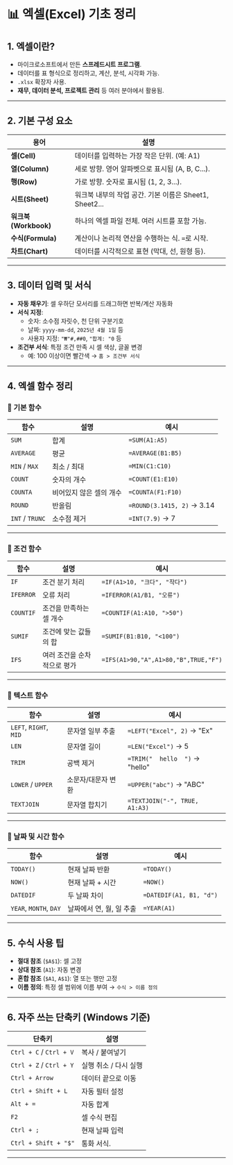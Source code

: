 # 📊 엑셀(Excel) 기초 정리

## 1. 엑셀이란?

- 마이크로소프트에서 만든 **스프레드시트 프로그램**.
- 데이터를 표 형식으로 정리하고, 계산, 분석, 시각화 가능.
- `.xlsx` 확장자 사용.
- **재무, 데이터 분석, 프로젝트 관리** 등 여러 분야에서 활용됨.

---

## 2. 기본 구성 요소

| 용어       | 설명 |
|------------|------|
| **셀(Cell)**       | 데이터를 입력하는 가장 작은 단위. (예: A1) |
| **열(Column)**     | 세로 방향. 영어 알파벳으로 표시됨 (A, B, C...). |
| **행(Row)**        | 가로 방향. 숫자로 표시됨 (1, 2, 3...). |
| **시트(Sheet)**    | 워크북 내부의 작업 공간. 기본 이름은 Sheet1, Sheet2... |
| **워크북(Workbook)** | 하나의 엑셀 파일 전체. 여러 시트를 포함 가능. |
| **수식(Formula)**  | 계산이나 논리적 연산을 수행하는 식. `=`로 시작. |
| **차트(Chart)**    | 데이터를 시각적으로 표현 (막대, 선, 원형 등). |

---

## 3. 데이터 입력 및 서식

- **자동 채우기**: 셀 우하단 모서리를 드래그하면 반복/계산 자동화
- **서식 지정**:
  - 숫자: 소수점 자릿수, 천 단위 구분기호
  - 날짜: `yyyy-mm-dd`, `2025년 4월 1일` 등
  - 사용자 지정: `"₩"#,##0`, `"합계: "0` 등
- **조건부 서식**: 특정 조건 만족 시 셀 색상, 글꼴 변경
  - 예: 100 이상이면 빨간색 → `홈 > 조건부 서식`

---

## 4. 엑셀 함수 정리

### 📌 기본 함수

| 함수 | 설명 | 예시 |
|------|------|------|
| `SUM` | 합계 | `=SUM(A1:A5)` |
| `AVERAGE` | 평균 | `=AVERAGE(B1:B5)` |
| `MIN` / `MAX` | 최소 / 최대 | `=MIN(C1:C10)` |
| `COUNT` | 숫자의 개수 | `=COUNT(E1:E10)` |
| `COUNTA` | 비어있지 않은 셀의 개수 | `=COUNTA(F1:F10)` |
| `ROUND` | 반올림 | `=ROUND(3.1415, 2)` → 3.14 |
| `INT` / `TRUNC` | 소수점 제거 | `=INT(7.9)` → 7 |

---

### 📌 조건 함수

| 함수 | 설명 | 예시 |
|------|------|------|
| `IF` | 조건 분기 처리 | `=IF(A1>10, "크다", "작다")` |
| `IFERROR` | 오류 처리 | `=IFERROR(A1/B1, "오류")` |
| `COUNTIF` | 조건을 만족하는 셀 개수 | `=COUNTIF(A1:A10, ">50")` |
| `SUMIF` | 조건에 맞는 값들의 합 | `=SUMIF(B1:B10, "<100")` |
| `IFS` | 여러 조건을 순차적으로 평가 | `=IFS(A1>90,"A",A1>80,"B",TRUE,"F")` |

---

### 📌 텍스트 함수

| 함수 | 설명 | 예시 |
|------|------|------|
| `LEFT`, `RIGHT`, `MID` | 문자열 일부 추출 | `=LEFT("Excel", 2)` → "Ex" |
| `LEN` | 문자열 길이 | `=LEN("Excel")` → 5 |
| `TRIM` | 공백 제거 | `=TRIM("  hello  ")` → "hello" |
| `LOWER` / `UPPER` | 소문자/대문자 변환 | `=UPPER("abc")` → "ABC" |
| `TEXTJOIN` | 문자열 합치기 | `=TEXTJOIN("-", TRUE, A1:A3)` |

---

### 📌 날짜 및 시간 함수

| 함수 | 설명 | 예시 |
|------|------|------|
| `TODAY()` | 현재 날짜 반환 | `=TODAY()` |
| `NOW()` | 현재 날짜 + 시간 | `=NOW()` |
| `DATEDIF` | 두 날짜 차이 | `=DATEDIF(A1, B1, "d")` |
| `YEAR`, `MONTH`, `DAY` | 날짜에서 연, 월, 일 추출 | `=YEAR(A1)` |

---

## 5. 수식 사용 팁

- **절대 참조** (`$A$1`): 셀 고정
- **상대 참조** (`A1`): 자동 변경
- **혼합 참조** (`$A1`, `A$1`): 열 또는 행만 고정
- **이름 정의**: 특정 셀 범위에 이름 부여 → `수식 > 이름 정의`

---

## 6. 자주 쓰는 단축키 (Windows 기준)

| 단축키 | 설명 |
|--------|------|
| `Ctrl + C` / `Ctrl + V` | 복사 / 붙여넣기 |
| `Ctrl + Z` / `Ctrl + Y` | 실행 취소 / 다시 실행 |
| `Ctrl + Arrow` | 데이터 끝으로 이동 |
| `Ctrl + Shift + L` | 자동 필터 설정 |
| `Alt + =` | 자동 합계 |
| `F2` | 셀 수식 편집 |
| `Ctrl + ;` | 현재 날짜 입력 |
| `Ctrl + Shift + "$"` | 통화 서식. |

---



